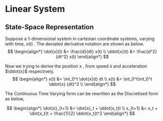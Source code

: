 # Linear System
## State-Space Representation

Suppose a 1-dimensional system in cartesian coordinate systems, varying with time, $x(t)$ .
The deviated derivative notation are shown as below.
$$
\begin{align*}
\dot{x}(t) &= \frac{d}{dt} x(t) \\
\ddot{x}(t) &= \frac{d^2}{dt^2} x(t)
\end{align*}
$$

Now we trying to derive the position $x$ , from speed $\dot{x}$ and acceleration $\ddot{x}$ respectively.
$$
\begin{align*}
x(t) &= \int_0^t \dot{x}(t) dt \\
x(t) &= \int_0^t\int_0^t \ddot{x} {dt}^2 \\
\end{align*}
$$

The Continuous Time Varying form can be rewritten as the Discretised form as below,


$$
\begin{align*}
\dot{x}_{t+1} &= \dot{x}_t + \ddot{x_t}t \\
x_{t+1} &= x_t + \dot{x_t}t + \frac{1}{2} \ddot{x_t}t^2
\end{align*}
$$


